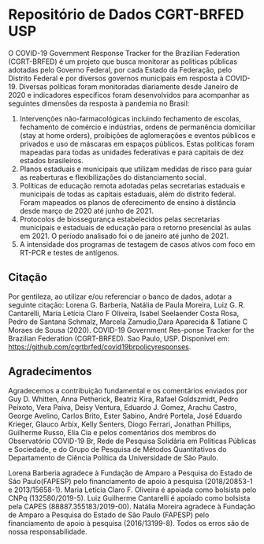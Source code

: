 # Repositório de Dados CGRT-BRFED USP 

O COVID-19 Government Response Tracker for the Brazilian Federation (CGRT-BRFED) é um projeto que busca monitorar as políticas públicas adotadas pelo Governo Federal, por cada Estado da Federação, pelo Distrito Federal e por diversos governos municipais em resposta à COVID-19. Diversas políticas foram monitoradas diariamente desde Janeiro de 2020 e indicadores específicos foram desenvolvidos para acompanhar as seguintes dimensões da resposta à pandemia no Brasil:

1. Intervenções não-farmacológicas incluindo fechamento de escolas, fechamento de comércio e indústrias, ordens de permanência domiciliar (stay at home orders), proibições de aglomerações e eventos públicos e privados e uso de máscaras em espaços públicos. Estas políticas foram mapeadas para todas as unidades federativas e para capitais de dez estados brasileiros.
2. Planos estaduais e municipais que utilizam medidas de risco para guiar as reaberturas e flexibilizações do distanciamento social. 
3. Políticas de educação remota adotadas pelas secretarias estaduais e municipais de todas as capitais estaduais, além do distrito federal. Foram mapeados os planos de oferecimento de ensino à distância desde março de 2020 até junho de 2021.
4. Protocolos de biossegurança estabelecidos pelas secretarias municipais e estaduais de educação para o retorno presencial às aulas em 2021. O período analisado foi o de janeiro até junho de 2021. 
5. A intensidade dos programas de testagem de casos ativos com foco em RT-PCR e testes de antígenos.

## Citação

Por gentileza, ao utilizar e/ou referenciar o banco de dados, adotar a seguinte citação: Lorena G. Barberia, Natália de Paula Moreira, Luiz G. R. Cantarelli, Maria Letícia Claro F Oliveira,  Isabel  Seelaender  Costa  Rosa,  Pedro  de  Santana  Schmalz,  Marcela  Zamudio,Dara Aparecida & Tatiane C Moraes de Sousa (2020).  COVID-19 Government Res-ponse Tracker for the Brazilian Federation (CGRT-BRFED). Sao Paulo, USP. Disponível em: <https://github.com/cgrtbrfed/covid19brpolicyresponses>.

## Agradecimentos

Agradecemos a contribuição fundamental e os comentários enviados por Guy D. Whitten, Anna Petherick, Beatriz Kira, Rafael Goldszmidt, Pedro Peixoto, Vera Paiva, Deisy Ventura, Eduardo J. Gomez, Arachu Castro, George Avelino, Carlos Brito, Ester Sabino, André Portela, José Eduardo Krieger, Glauco Arbix, Kelly Senters, Diogo Ferrari, Jonathan Phillips, Guilherme Russo,  Elia Cia e pelos comentários dos membros do Observatório COVID-19 Br, Rede de Pesquisa Solidária em Políticas Públicas e Sociedade, e do Grupo de Pesquisa de Métodos Quantitativos do Departamento de Ciência Política da Universidade de São Paulo.

Lorena Barberia agradece à Fundação de Amparo a Pesquisa do Estado de São Paulo(FAPESP) pelo financiamento de apoio à pesquisa (2018/20853-1 e 2013/15658-1). Maria Letícia Claro F. Oliveira é apoiada como bolsista pelo CNPq (132580/2019-5). Luiz Guilherme Cantarelli é apoiado como bolsista pela CAPES (88887.355183/2019-00).  Natália Moreira agradece à Fundação de Amparo a Pesquisa do Estado de São Paulo (FAPESP) pelo financiamento de apoio à pesquisa (2016/13199-8). Todos os erros são de nossa responsabilidade.
